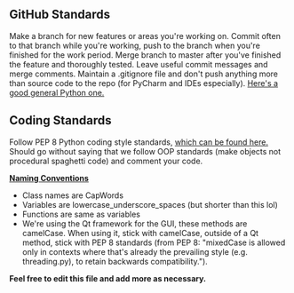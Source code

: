 ## GitHub Standards

Make a branch for new features or areas you're working on. Commit often to that branch while you're working, push to the 
branch when you're finished for the work period. Merge branch to master after you've finished the feature and thoroughly
tested. Leave useful commit messages and merge comments. Maintain a .gitignore file and don't push anything more than source
code to the repo (for PyCharm and IDEs especially). [Here's a good general Python one.](https://github.com/github/gitignore/blob/master/Python.gitignore)

## Coding Standards

Follow PEP 8 Python coding style standards, [which can be found here.](https://www.python.org/dev/peps/pep-0008/)
Should go without saying that we follow OOP standards (make objects not procedural spaghetti code) and comment your code.

[**Naming Conventions**](https://www.python.org/dev/peps/pep-0008/#naming-conventions)
* Class names are CapWords
* Variables are lowercase_underscore_spaces (but shorter than this lol)
* Functions are same as variables
* We're using the Qt framework for the GUI, these methods are camelCase. When using it, stick with camelCase, outside of a Qt
method, stick with PEP 8 standards (from PEP 8: "mixedCase is allowed only in contexts where that's already the prevailing 
style (e.g. threading.py), to retain backwards compatibility.").

**Feel free to edit this file and add more as necessary.**


